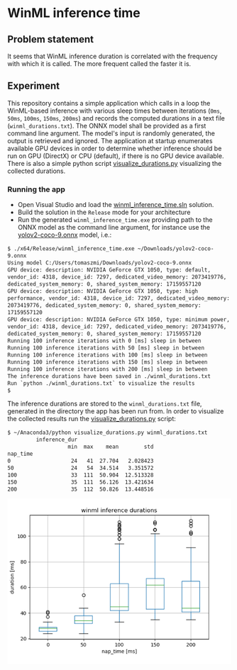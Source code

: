 # WinML inference time

## Problem statement

It seems that WinML inference duration is correlated with the frequency with which it is called. The more frequent called the faster it is.

## Experiment

This repository contains a simple application which calls in a loop the WinML-based inference with various sleep times between iterations (`0ms`, `50ms`, `100ms`, `150ms`, `200ms`) and records the computed durations in a text file (`winml_durations.txt`). The ONNX model shall be provided as a first command line argument. The model's input is randomly generated, the output is retrieved and ignored. The application at startup enumerates available GPU devices in order to determine whether inference should be run on GPU (DirectX) or CPU (default), if there is no GPU device available. There is also a simple python script [visualize_durations.py](visualize_durations.py) visualizing the collected durations.

### Running the app

 * Open Visual Studio and load the [winml_inference_time.sln](winml_inference_time.sln) solution.
 * Build the solution in the `Release` mode for your architecture
 * Run the generated `winml_inference_time.exe` providing path to the ONNX model as the command line argument, for instance use the [yolov2-coco-9.onnx](https://github.com/onnx/models/blob/master/vision/object_detection_segmentation/yolov2-coco/model/yolov2-coco-9.onnx) model, i.e.:
```
$ ./x64/Release/winml_inference_time.exe ~/Downloads/yolov2-coco-9.onnx
Using model C:/Users/tomaszmi/Downloads/yolov2-coco-9.onnx
GPU device: description: NVIDIA GeForce GTX 1050, type: default, vendor_id: 4318, device_id: 7297, dedicated_video_memory: 2073419776, dedicated_system_memory: 0, shared_system_memory: 17159557120
GPU device: description: NVIDIA GeForce GTX 1050, type: high performance, vendor_id: 4318, device_id: 7297, dedicated_video_memory: 2073419776, dedicated_system_memory: 0, shared_system_memory: 17159557120
GPU device: description: NVIDIA GeForce GTX 1050, type: minimum power, vendor_id: 4318, device_id: 7297, dedicated_video_memory: 2073419776, dedicated_system_memory: 0, shared_system_memory: 17159557120
Running 100 inference iterations with 0 [ms] sleep in between
Running 100 inference iterations with 50 [ms] sleep in between
Running 100 inference iterations with 100 [ms] sleep in between
Running 100 inference iterations with 150 [ms] sleep in between
Running 100 inference iterations with 200 [ms] sleep in between
The inference durations have been saved in ./winml_durations.txt
Run `python ./winml_durations.txt` to visualize the results
$
```

The inference durations are stored to the `winml_durations.txt` file, generated in the directory the app has been run from. In order to visualize the collected results run the [visualize_durations.py](visualize_durations.py) script:

```
$ ~/Anaconda3/python visualize_durations.py winml_durations.txt
         inference_dur
                   min  max    mean        std
nap_time
0                   24   41  27.704   2.028423
50                  24   54  34.514   3.351572
100                 33  111  50.904  12.513328
150                 35  111  56.126  13.421634
200                 35  112  50.826  13.448516
```

![WinML inference durations for various sleep durations](winml_inference_times.png)

